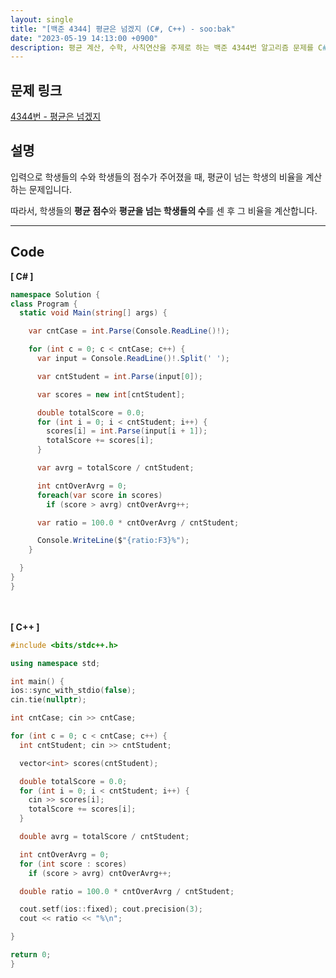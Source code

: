 ```yaml
---
layout: single
title: "[백준 4344] 평균은 넘겠지 (C#, C++) - soo:bak"
date: "2023-05-19 14:13:00 +0900"
description: 평균 계산, 수학, 사칙연산을 주제로 하는 백준 4344번 알고리즘 문제를 C# 과 C++ 로 풀이 및 해설
---
```


## 문제 링크
  [4344번 - 평균은 넘겠지](https://www.acmicpc.net/problem/4344)

## 설명
입력으로 학생들의 수와 학생들의 점수가 주어졌을 때, 평균이 넘는 학생의 비율을 계산하는 문제입니다. <br>

따라서, 학생들의 <b>평균 점수</b>와 <b>평균을 넘는 학생들의 수</b>를 센 후 그 비율을 계산합니다. <br>

- - -

## Code
<b>[ C# ] </b>
<br>

  ```c#
namespace Solution {
  class Program {
    static void Main(string[] args) {

      var cntCase = int.Parse(Console.ReadLine()!);

      for (int c = 0; c < cntCase; c++) {
        var input = Console.ReadLine()!.Split(' ');

        var cntStudent = int.Parse(input[0]);

        var scores = new int[cntStudent];

        double totalScore = 0.0;
        for (int i = 0; i < cntStudent; i++) {
          scores[i] = int.Parse(input[i + 1]);
          totalScore += scores[i];
        }

        var avrg = totalScore / cntStudent;

        int cntOverAvrg = 0;
        foreach(var score in scores)
          if (score > avrg) cntOverAvrg++;

        var ratio = 100.0 * cntOverAvrg / cntStudent;

        Console.WriteLine($"{ratio:F3}%");
      }

    }
  }
}
  ```
<br><br>
<b>[ C++ ] </b>
<br>

  ```c++
#include <bits/stdc++.h>

using namespace std;

int main() {
  ios::sync_with_stdio(false);
  cin.tie(nullptr);

  int cntCase; cin >> cntCase;

  for (int c = 0; c < cntCase; c++) {
    int cntStudent; cin >> cntStudent;

    vector<int> scores(cntStudent);

    double totalScore = 0.0;
    for (int i = 0; i < cntStudent; i++) {
      cin >> scores[i];
      totalScore += scores[i];
    }

    double avrg = totalScore / cntStudent;

    int cntOverAvrg = 0;
    for (int score : scores)
      if (score > avrg) cntOverAvrg++;

    double ratio = 100.0 * cntOverAvrg / cntStudent;

    cout.setf(ios::fixed); cout.precision(3);
    cout << ratio << "%\n";

  }

  return 0;
}
  ```

